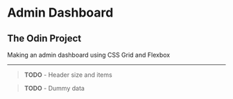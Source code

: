 # Admin Dashboard
## The Odin Project

Making an admin dashboard using CSS Grid and Flexbox

---

>**TODO** - Header size and items

>**TODO** - Dummy data